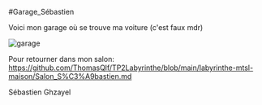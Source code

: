 #Garage_Sébastien

Voici mon garage où se trouve ma voiture (c'est faux mdr)

![garage](https://user-images.githubusercontent.com/54886927/197843309-4d2511c1-cf3b-477d-9bd2-68d835da521f.png)

Pour retourner dans mon salon: https://github.com/ThomasQlf/TP2Labyrinthe/blob/main/labyrinthe-mtsl-maison/Salon_S%C3%A9bastien.md

Sébastien Ghzayel
